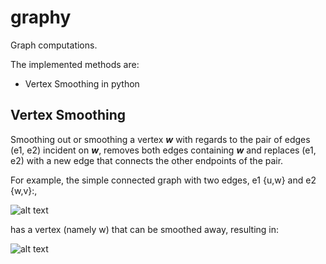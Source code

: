 # graphy
Graph computations.

The implemented methods are:
- Vertex Smoothing in python

## Vertex Smoothing

Smoothing out or smoothing a vertex ***w*** with regards to the pair of edges (e1, e2) incident on ***w***, removes both edges containing ***w*** and replaces (e1, e2) with a new edge that connects the other endpoints of the pair.

For example, the simple connected graph with two edges, e1 {u,w} and e2 {w,v}:,

![alt text](https://upload.wikimedia.org/wikipedia/commons/6/6f/Graph_subdivision_step2.svg )

has a vertex (namely w) that can be smoothed away, resulting in:

![alt text](https://upload.wikimedia.org/wikipedia/commons/1/15/Graph_subdivision_step1.svg )
